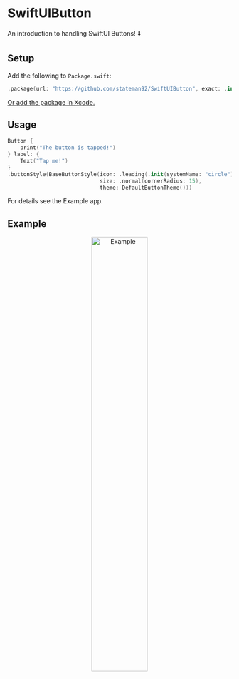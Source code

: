 # SwiftUIButton
An introduction to handling SwiftUI Buttons! ⬇️

## Setup

Add the following to `Package.swift`:

```swift
.package(url: "https://github.com/stateman92/SwiftUIButton", exact: .init(0, 0, 2))
```

[Or add the package in Xcode.](https://developer.apple.com/documentation/xcode/adding-package-dependencies-to-your-app)

## Usage

```swift
Button {
    print("The button is tapped!")
} label: {
    Text("Tap me!")
}
.buttonStyle(BaseButtonStyle(icon: .leading(.init(systemName: "circle")),
                             size: .normal(cornerRadius: 15),
                             theme: DefaultButtonTheme()))
```

For details see the Example app.

## Example

<p style="text-align:center;"><img src="https://github.com/stateman92/SwiftUIButton/blob/main/Resources/screenshot.png?raw=true" width="50%" alt="Example"></p>
